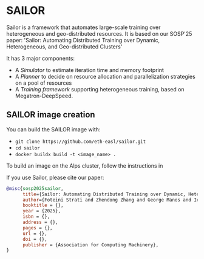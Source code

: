 # SAILOR

Sailor is a framework that automates large-scale training over heterogeneous and geo-distributed resources. It is based on our SOSP'25 paper: 'Sailor: Automating Distributed Training over Dynamic,
Heterogeneous, and Geo-distributed Clusters'


It has 3 major components:
* A *Simulator* to estimate iteration time and memory footprint
* A *Planner* to decide on resource allocation and parallelization strategies on a pool of resources
* A *Training framework* supporting heterogeneous training, based on Megatron-DeepSpeed.

## SAILOR image creation

You can build the SAILOR image with:

* `git clone https://github.com/eth-easl/sailor.git`
* `cd sailor`
* `docker buildx build -t <image_name> .`

To build an image on the Alps cluster, follow the instructions in []()


If you use Sailor, please cite our paper:

```bibtex
@misc{sosp2025sailor,
      title={Sailor: Automating Distributed Training over Dynamic, Heterogeneous, and Geo-distributed Clusters},
      author={Foteini Strati and Zhendong Zhang and George Manos and Ixeia Sánchez Périz and Qinghao Hu and Tiancheng Chen and Berk Buzcu and Song Han and Pamela Delgado and Ana Klimovic},
      booktitle = {},
      year = {2025},
      isbn = {},
      address = {},
      pages = {},
      url = {},
      doi = {},
      publisher = {Association for Computing Machinery},
}
```